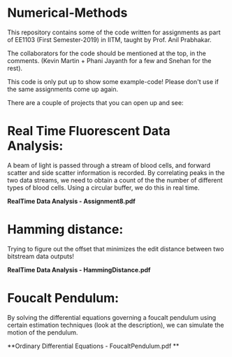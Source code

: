 # Numerical-Methods
This repository contains some of the code written for assignments as part of EE1103 (First Semester-2019) in IITM, taught by Prof. Anil Prabhakar.

The collaborators for the code should be mentioned at the top, in the comments. (Kevin Martin + Phani Jayanth for a few and Snehan for the rest).

This code is only put up to show some example-code! Please don't use if the same assignments come up again.

There are a couple of projects that you can open up and see:

# Real Time Fluorescent Data Analysis:
A beam of light is passed through a stream of blood cells, and forward scatter and side scatter information is recorded.
By correlating peaks in the two data streams, we need to obtain a count of the the number of different types of blood cells.
Using a circular buffer, we do this in real time.

**RealTime Data Analysis - Assignment8.pdf**

# Hamming distance:
Trying to figure out the offset that minimizes the edit distance between two bitstream data outputs!

**RealTime Data Analysis - HammingDistance.pdf**

# Foucalt Pendulum:
By solving the differential equations governing a foucalt pendulum using certain estimation techniques (look at the description), we can simulate the motion of the pendulum.

**Ordinary Differential Equations - FoucaltPendulum.pdf **
